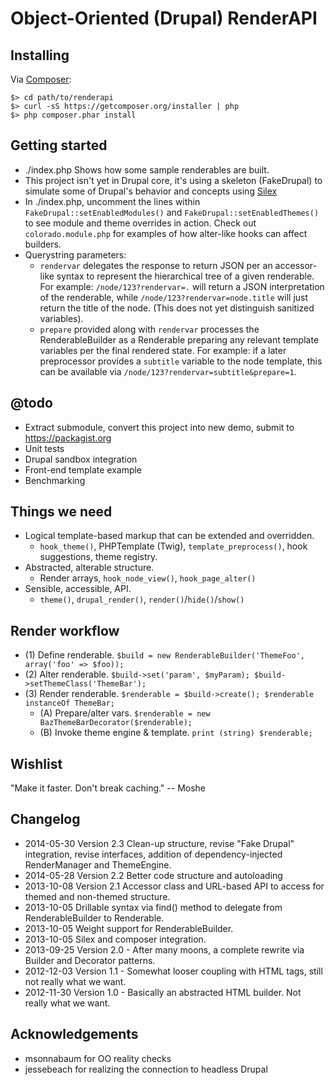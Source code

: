 # Object-Oriented (Drupal) RenderAPI

## Installing

Via [Composer](http://getcomposer.org/):

    $> cd path/to/renderapi
    $> curl -sS https://getcomposer.org/installer | php
    $> php composer.phar install

## Getting started

* ./index.php Shows how some sample renderables are built.
* This project isn't yet in Drupal core, it's using a skeleton (FakeDrupal) to
  simulate some of Drupal's behavior and concepts using [Silex](http://silex.sensiolabs.org/)
* In ./index.php, uncomment the lines within `FakeDrupal::setEnabledModules()`
  and `FakeDrupal::setEnabledThemes()` to see module and theme overrides in
  action. Check out `colorado.module.php` for examples of how alter-like hooks
  can affect builders.
* Querystring parameters:
  * `rendervar` delegates the response to return JSON per an accessor-like syntax
    to represent the hierarchical tree of a given renderable. For example:
    `/node/123?rendervar=.` will return a JSON interpretation of the
    renderable, while `/node/123?rendervar=node.title` will just return the title
    of the node. (This does not yet distinguish sanitized variables).
  * `prepare` provided along with `rendervar` processes the RenderableBuilder as a
    Renderable preparing any relevant template variables per the final
    rendered state. For example: if a later preprocessor provides a `subtitle`
    variable to the node template, this can be available via
    `/node/123?rendervar=subtitle&prepare=1`.

## @todo

* Extract submodule, convert this project into new demo, submit to https://packagist.org
* Unit tests
* Drupal sandbox integration
* Front-end template example
* Benchmarking

## Things we need

* Logical template-based markup that can be extended and overridden.
   * `hook_theme()`, PHPTemplate (Twig), `template_preprocess()`, hook
     suggestions, theme registry.
* Abstracted, alterable structure.
   * Render arrays, `hook_node_view()`, `hook_page_alter()`
* Sensible, accessible, API.
   * `theme()`, `drupal_render()`, `render()`/`hide()`/`show()`

## Render workflow

* (1) Define renderable. `$build = new RenderableBuilder('ThemeFoo', array('foo' => $foo));`
* (2) Alter renderable. `$build->set('param', $myParam); $build->setThemeClass('ThemeBar');`
* (3) Render renderable. `$renderable = $build->create(); $renderable instanceOf ThemeBar;`
   * (A) Prepare/alter vars. `$renderable = new BazThemeBarDecorator($renderable);`
   * (B) Invoke theme engine & template. `print (string) $renderable;`

## Wishlist

"Make it faster. Don't break caching." -- Moshe

## Changelog

* 2014-05-30 Version 2.3 Clean-up structure, revise "Fake Drupal" integration,
  revise interfaces, addition of dependency-injected RenderManager and
  ThemeEngine.
* 2014-05-28 Version 2.2 Better code structure and autoloading
* 2013-10-08 Version 2.1 Accessor class and URL-based API to access for themed
  and non-themed structure.
* 2013-10-05 Drillable syntax via find() method to delegate from
  RenderableBuilder to Renderable.
* 2013-10-05 Weight support for RenderableBuilder.
* 2013-10-05 Silex and composer integration.
* 2013-09-25 Version 2.0 - After many moons, a complete rewrite via Builder and
  Decorator patterns.
* 2012-12-03 Version 1.1 - Somewhat looser coupling with HTML tags, still not
  really what we want.
* 2012-11-30 Version 1.0 - Basically an abstracted HTML builder. Not really what
  we want.

## Acknowledgements

* msonnabaum for OO reality checks
* jessebeach for realizing the connection to headless Drupal
